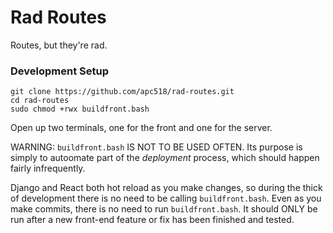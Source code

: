 # Rad Routes

Routes, but they're rad.

### Development Setup
```
git clone https://github.com/apc518/rad-routes.git
cd rad-routes
sudo chmod +rwx buildfront.bash
```

Open up two terminals, one for the front and one for the server.

WARNING: `buildfront.bash` IS NOT TO BE USED OFTEN. Its purpose is simply to autoomate part of the _deployment_ process, which should happen fairly infrequently.

Django and React both hot reload as you make changes, so during the thick of development there is no need to be calling `buildfront.bash`. Even as you make commits, there is no need to run `buildfront.bash`. It should ONLY be run after a new front-end feature or fix has been finished and tested.